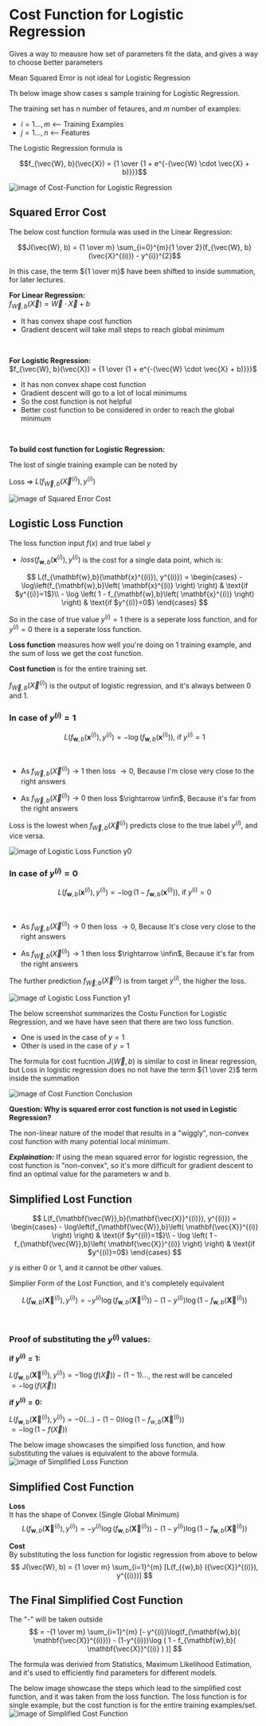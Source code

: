 # Cost Function for Logistic Regression

Gives a way to meausre how set of parameters fit the data, and gives a way to choose better parameters

Mean Squared Error is not ideal for Logistic Regression


Th below image show cases s sample training for Logistic Regression.

The training set has $n$ number of fetaures, and $m$ number of examples:

- $i = 1 \dotso , m$ <-- Training Examples
- $j = 1 \dotso , n$ <-- Features

The Logistic Regression formula is 

$$f_{\vec{W}, b}(\vec{X}) = {1 \over {1 + e^{-(\vec{W} \cdot \vec{X} + b)}}}$$

![image of Cost-Function for Logistic Regression](images/Cost-Function-for-Logistic-Regression.png)


## Squared Error Cost

The below cost function formula was used in the Linear Regression:

$$J(\vec{W}, b) = {1 \over m} \sum_{i=0}^{m}{1 \over 2}(f_{\vec{W}, b}(\vec{X}^{(i)}) - y^{i})^{2}$$

In this case, the term ${1 \over m}$ have been shifted to inside summation, for later lectures.

**For Linear Regression:**  
$f_{\vec{W}, b} (\vec{X}) = \vec{W} \cdot \vec{X} + b$

- It has convex shape cost function
- Gradient descent will take mall steps to reach global minimum

<br/>

**For Logistic Regression:**  
$f_{\vec{W}, b}(\vec{X}) = {1 \over {1 + e^{-(\vec{W} \cdot \vec{X} + b)}}}$

- It has non convex shape cost function
- Gradient descent will go to a lot of local minimums
- So the cost function is not helpful
- Better cost function to be considered in order to reach the global minimum

<br/>

**To build cost function for Logistic Regression:**  

The lost of single training example can be noted by

Loss => $L(f_{\vec{W},b} (\vec{X}^{(i)}), y^{(i)})$

![image of Squared Error Cost](images/Squared-Error-Cost.png)


## Logistic Loss Function

The loss function input $f(x)$ and true label $y$

* $loss(f_{\mathbf{w},b}(\mathbf{x}^{(i)}), y^{(i)})$ is the cost for a single data point, which is:


$$
  L(f_{\mathbf{w},b}(\mathbf{x}^{(i)}), y^{(i)}) = \begin{cases}
    - \log\left(f_{\mathbf{w},b}\left( \mathbf{x}^{(i)} \right) \right) & \text{if $y^{(i)}=1$}\\
    - \log \left( 1 - f_{\mathbf{w},b}\left( \mathbf{x}^{(i)} \right) \right) & \text{if $y^{(i)}=0$}
  \end{cases}
$$

So in the case of true value $y^{(i)} = 1$ there is a seperate loss function, and for $y^{(i)} = 0$ there is a seperate loss function.

**Loss function** measures how well you're doing on 1 training example, and the sum of loss we get the cost function.

**Cost function** is for the entire training set.

$f_{\vec{W}, b} (\vec{X}^{(i)})$ is the output of logistic regression, and it's always between 0 and 1.


### In case of $y^{(i)} = 1$

$$
L(f_{\mathbf{w},b}(\mathbf{x}^{(i)}), y^{(i)}) = 
    - \log\left(f_{\mathbf{w},b}\left( \mathbf{x}^{(i)} \right) \right) \text{, if } y^{(i)}=1
$$

<br/>

- As $f_{\vec{W}, b} (\vec{X}^{(i)}) \rightarrow 1$ then loss $\rightarrow 0$, Because I'm close very close to the right answers

- As $f_{\vec{W}, b} (\vec{X}^{(i)}) \rightarrow 0$ then loss $\rightarrow \infin$, Because it's far from the right answers


Loss is the lowest when $f_{\vec{W}, b} (\vec{X}^{(i)})$ predicts close to the true label $y^{(i)}$, and vice versa.

![image of Logistic Loss Function y0](images/Logistic-Loss-Function-y0.png)


### In case of $y^{(i)} = 0$

$$
L(f_{\mathbf{w},b}(\mathbf{x}^{(i)}), y^{(i)}) = 
    - \log\left(1-f_{\mathbf{w},b}\left( \mathbf{x}^{(i)} \right) \right) \text{, if } y^{(i)}=0
$$

<br/>

- As $f_{\vec{W}, b} (\vec{X}^{(i)}) \rightarrow 0$ then loss $\rightarrow 0$, Because It's close very close to the right answers

- As $f_{\vec{W}, b} (\vec{X}^{(i)}) \rightarrow 1$ then loss $\rightarrow \infin$, Because it's far from the right answers


The further prediction $f_{\vec{W}, b} (\vec{X}^{(i)})$ is from target $y^{(i)}$, the higher the loss.

![image of Logistic Loss Function y1](images/Logistic-Loss-Function-y1.png)


The below screenshot summarizes the Costu Function for Logistic Regression, and we have have seen that there are two loss function.

- One is used in the case of $y = 1$
- Other is used in the case of $y = 1$

The formula for cost fucntion $J(\vec{W}, b)$ is similar to cost in linear regression, but Loss in logistic regression does no not have the term ${1 \over 2}$ term inside the summation

![image of Cost Function Conclusion](images/Cost-Function-Conclusion.png)


**Question: Why is squared error cost function is not used in Logistic Regression?**

The non-linear nature of the model that results in a "wiggly", non-convex cost function with many potential local minimum.

***Explaination:*** If using the mean squared error for logistic regression, the cost function is "non-convex", so it's more difficult for gradient descent to find an optimal value for the parameters w and b.


## Simplified Lost Function

$$
  L(f_{\mathbf{\vec{W}},b}(\mathbf{\vec{X}}^{(i)}), y^{(i)}) = \begin{cases}
    - \log\left(f_{\mathbf{\vec{W}},b}\left( \mathbf{\vec{X}}^{(i)} \right) \right) & \text{if $y^{(i)}=1$}\\
    - \log \left( 1 - f_{\mathbf{\vec{W}},b}\left( \mathbf{\vec{X}}^{(i)} \right) \right) & \text{if $y^{(i)}=0$}
  \end{cases}
$$


$y$ is either 0 or 1, and it cannot be other values.

Simplier Form of the Lost Function, and it's completely equivalent

$$
  L(f_{\mathbf{w},b}(\mathbf{\vec{X}}^{(i)}), y^{(i)}) = 
    - y^{(i)}\log(f_{\mathbf{w},b}( \mathbf{\vec{X}}^{(i)}))
    - (1-y^{(i)})\log ( 1 - f_{\mathbf{w},b}( \mathbf{\vec{X}}^{(i)} ) )
$$

<br/>

### Proof of substituting the $y^{(i)}$ values:

**if $y^{(i)} = 1:$**

$L(f_{\mathbf{w},b}(\mathbf{\vec{X}}^{(i)}), y^{(i)}) = -1 \log(f(\vec{X})) - (1-1) \dotso$, the rest will be canceled  
$= -\log(f(\vec{X}))$


**if $y^{(i)} = 0:$**

$L(f_{\mathbf{w},b}(\mathbf{\vec{X}}^{(i)}), y^{(i)}) = -0 (\dotso) - (1-0)\log (1 - f_{{w},b}( \mathbf{\vec{X}}^{(i)} ) )$  
$= -\log(1-f(\vec{X}))$

The below image showcases the simpified loss function, and how substituting the values is equivalent to the above formula.
![image of Simplified Loss Function](images/Simplified-Loss-Function.png)


## Simplified Cost Function

**Loss**  
It has the shape of Convex (Single Global Minimum)
$$
  L(f_{\mathbf{w},b}(\mathbf{\vec{X}}^{(i)}), y^{(i)}) = 
    - y^{(i)}\log(f_{\mathbf{w},b}( \mathbf{\vec{X}}^{(i)}))
    - (1-y^{(i)})\log ( 1 - f_{\mathbf{w},b}( \mathbf{\vec{X}}^{(i)} ) )
$$


**Cost**  
By substituting the loss function for logistic regression from above to below
$$
  J(\vec{W}, b) = 
  {1 \over m}
  \sum_{i=1}^{m}
  [L(f_{{w},b} ({\vec{X}}^{(i)}), y^{(i)})]
$$


## The Final Simplified Cost Function
The "-" will be taken outside
$$
    = 
  -{1 \over m}
  \sum_{i=1}^{m}
  [- y^{(i)}\log(f_{\mathbf{w},b}( \mathbf{\vec{X}}^{(i)}))
    - (1-y^{(i)})\log ( 1 - f_{\mathbf{w},b}( \mathbf{\vec{X}}^{(i)} ) )]
$$

The formula was derivied from Statistics, Maximum Likelihood Estimation, and it's used to efficiently find parameters for different models. 

The below image showcase the steps which lead to the simplified cost function, and it was taken from the loss function. The loss function is for single example, but the cost function is for the entire training examples/set.
![image of Simplified Cost Function](images/Simplified-Cost-Function.png)